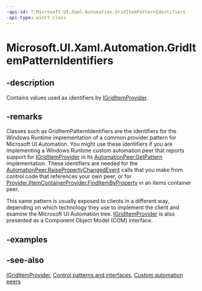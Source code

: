 ```yaml
---
-api-id: T:Microsoft.UI.Xaml.Automation.GridItemPatternIdentifiers
-api-type: winrt class
---
```


<!-- Class syntax.
public class GridItemPatternIdentifiers : Windows.UI.Xaml.Automation.IGridItemPatternIdentifiers
-->

# Microsoft.UI.Xaml.Automation.GridItemPatternIdentifiers

## -description
Contains values used as identifiers by [IGridItemProvider](../microsoft.ui.xaml.automation.provider/igriditemprovider.md).

## -remarks
Classes such as GridItemPatternIdentifiers are the identifiers for the Windows Runtime implementation of a common provider pattern for Microsoft UI Automation. You might use these identifiers if you are implementing a Windows Runtime custom automation peer that reports support for [IGridItemProvider](../microsoft.ui.xaml.automation.provider/igriditemprovider.md) in its [AutomationPeer.GetPattern](../microsoft.ui.xaml.automation.peers/automationpeer_getpattern_1700082720.md) implementation. These identifiers are needed for the [AutomationPeer.RaisePropertyChangedEvent](../microsoft.ui.xaml.automation.peers/automationpeer_raisepropertychangedevent_482333374.md) calls that you make from control code that references your own peer, or for [Provider.IItemContainerProvider.FindItemByProperty](../microsoft.ui.xaml.automation.provider/iitemcontainerprovider_finditembyproperty_632840925.md) in an items container peer.

This same pattern is usually exposed to clients in a different way, depending on which technology they use to implement the client and examine the Microsoft UI Automation tree. [IGridItemProvider](/windows/desktop/api/uiautomationcore/nn-uiautomationcore-igriditemprovider) is also presented as a Component Object Model (COM) interface.

## -examples

## -see-also
[IGridItemProvider](../microsoft.ui.xaml.automation.provider/igriditemprovider.md), [Control patterns and interfaces](/windows/uwp/accessibility/control-patterns-and-interfaces), [Custom automation peers](/windows/uwp/accessibility/custom-automation-peers)
